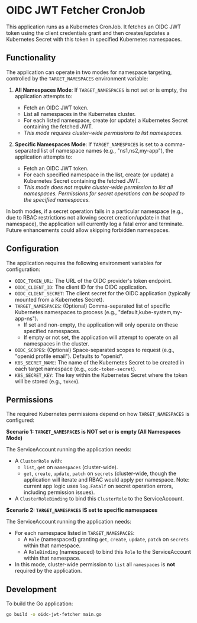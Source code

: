 # OIDC JWT Fetcher CronJob

This application runs as a Kubernetes CronJob. It fetches an OIDC JWT token using the client credentials grant and then creates/updates a Kubernetes Secret with this token in specified Kubernetes namespaces.

## Functionality

The application can operate in two modes for namespace targeting, controlled by the `TARGET_NAMESPACES` environment variable:

1.  **All Namespaces Mode**: If `TARGET_NAMESPACES` is not set or is empty, the application attempts to:
    *   Fetch an OIDC JWT token.
    *   List all namespaces in the Kubernetes cluster.
    *   For each listed namespace, create (or update) a Kubernetes Secret containing the fetched JWT.
    *   *This mode requires cluster-wide permissions to list namespaces.*

2.  **Specific Namespaces Mode**: If `TARGET_NAMESPACES` is set to a comma-separated list of namespace names (e.g., "ns1,ns2,my-app"), the application attempts to:
    *   Fetch an OIDC JWT token.
    *   For each specified namespace in the list, create (or update) a Kubernetes Secret containing the fetched JWT.
    *   *This mode does not require cluster-wide permission to list all namespaces. Permissions for secret operations can be scoped to the specified namespaces.*

In both modes, if a secret operation fails in a particular namespace (e.g., due to RBAC restrictions not allowing secret creation/update in that namespace), the application will currently log a fatal error and terminate. Future enhancements could allow skipping forbidden namespaces.

## Configuration

The application requires the following environment variables for configuration:

- `OIDC_TOKEN_URL`: The URL of the OIDC provider's token endpoint.
- `OIDC_CLIENT_ID`: The client ID for the OIDC application.
- `OIDC_CLIENT_SECRET`: The client secret for the OIDC application (typically mounted from a Kubernetes Secret).
- `TARGET_NAMESPACES`: (Optional) Comma-separated list of specific Kubernetes namespaces to process (e.g., "default,kube-system,my-app-ns").
    - If set and non-empty, the application will only operate on these specified namespaces.
    - If empty or not set, the application will attempt to operate on all namespaces in the cluster.
- `OIDC_SCOPES`: (Optional) Space-separated scopes to request (e.g., "openid profile email"). Defaults to "openid".
- `K8S_SECRET_NAME`: The name of the Kubernetes Secret to be created in each target namespace (e.g., `oidc-token-secret`).
- `K8S_SECRET_KEY`: The key within the Kubernetes Secret where the token will be stored (e.g., `token`).

## Permissions

The required Kubernetes permissions depend on how `TARGET_NAMESPACES` is configured:

**Scenario 1: `TARGET_NAMESPACES` is NOT set or is empty (All Namespaces Mode)**

The ServiceAccount running the application needs:
- A `ClusterRole` with:
    - `list`, `get` on `namespaces` (cluster-wide).
    - `get`, `create`, `update`, `patch` on `secrets` (cluster-wide, though the application will iterate and RBAC would apply per namespace. Note: current app logic uses `log.Fatalf` on secret operation errors, including permission issues).
- A `ClusterRoleBinding` to bind this `ClusterRole` to the ServiceAccount.

**Scenario 2: `TARGET_NAMESPACES` IS set to specific namespaces**

The ServiceAccount running the application needs:
- For each namespace listed in `TARGET_NAMESPACES`:
    - A `Role` (namespaced) granting `get`, `create`, `update`, `patch` on `secrets` within that namespace.
    - A `RoleBinding` (namespaced) to bind this `Role` to the ServiceAccount within that namespace.
- In this mode, cluster-wide permission to `list` all `namespaces` is **not** required by the application.

## Development

To build the Go application:
```bash
go build -o oidc-jwt-fetcher main.go
```
